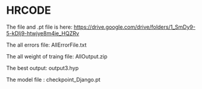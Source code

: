 # HRCODE


The file and .pt file is here: https://drive.google.com/drive/folders/1_SmDy9-5-kDIj9-htwjye8m4ie_HQZRv

The all errors file: AllErrorFile.txt 

The all weight of traing file: AllOutput.zip 

The best output: output3.hyp

The model file : checkpoint_Django.pt 


